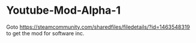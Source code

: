 # Youtube-Mod-Alpha-1
Goto https://steamcommunity.com/sharedfiles/filedetails/?id=1463548319 to get the mod for software inc.
